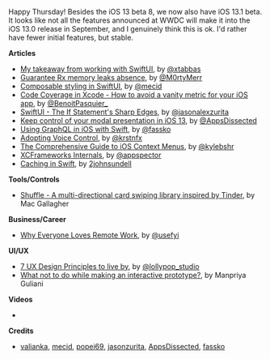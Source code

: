 Happy Thursday! Besides the iOS 13 beta 8, we now also have iOS 13.1 beta. It looks like not all the features announced at WWDC will make it into the iOS 13.0 release in September, and I genuinely think this is ok. I'd rather have fewer initial features, but stable.

**Articles**

* [My takeaway from working with SwiftUI](https://medium.com/flawless-app-stories/my-takeaway-from-working-with-swiftui-7a589bbd1555), by [@xtabbas](https://twitter.com/xtabbas)
* [Guarantee Rx memory leaks absence](https://medium.com/flawless-app-stories/guarantee-rx-memory-leaks-absence-3a90636ec49e), by [@M0rtyMerr](https://twitter.com/M0rtyMerr)
* [Composable styling in SwiftUI](https://mecid.github.io/2019/08/28/composable-styling-in-swiftui/), by [@mecid](https://twitter.com/mecid)
* [Code Coverage in Xcode - How to avoid a vanity metric for your iOS app](https://benoitpasquier.com/code-coverage-xcode-avoid-vanity-metric-ios/), by [@BenoitPasquier_](https://twitter.com/benoitpasquier_)
* [SwiftUI - The If Statement's Sharp Edges](https://jasonzurita.com/swiftui-if-statement/), by [@jasonalexzurita](https://twitter.com/jasonalexzurita)
* [Keep control of your modal presentation in iOS 13](https://www.appsdissected.com/modal-presentation-style-ios-13/), by [@AppsDissected](https://twitter.com/AppsDissected)
* [Using GraphQL in iOS with Swift](https://kristaps.me/graphql-ios-swift/), by [@fassko](https://twitter.com/fassko)
* [Adopting Voice Control](https://kristina.io/adopting-voice-control/), by [@krstnfx](https://twitter.com/krstnfx)
* [The Comprehensive Guide to iOS Context Menus](https://kylebashour.com/posts/context-menu-guide), by [@kylebshr](https://twitter.com/kylebshr)
* [XCFrameworks Internals](https://appspector.com/blog/xcframeworks), by [@appspector](https://twitter.com/appspector)
* [Caching in Swift](https://www.swiftbysundell.com/posts/caching-in-swift), by [2johnsundell](https://twitter.com/johnsundell)

**Tools/Controls**

* [Shuffle - A multi-directional card swiping library inspired by Tinder](https://github.com/mac-gallagher/Shuffle), by  Mac Gallagher

**Business/Career**

* [Why Everyone Loves Remote Work](https://usefyi.com/remote-work-report/), by [@usefyi](https://twitter.com/usefyi)

**UI/UX**

* [7 UX Design Principles to live by](https://lollypop.design/blog/2019/august/7-ux-design-principles/), by [@lollypop_studio](https://twitter.com/lollypop_studio)
* [What not to do while making an interactive prototype?](https://uxplanet.org/what-not-to-do-while-making-an-interactive-prototype-9aabb95fc1d8), by Manpriya Guliani

**Videos**

* 

**Credits**

* [valianka](https://github.com/valianka), [mecid](https://github.com/mecid), [popei69](https://github.com/popei69), [jasonzurita](https://github.com/jasonzurita), [AppsDissected](https://github.com/AppsDissected), [fassko](https://github.com/fassko)
